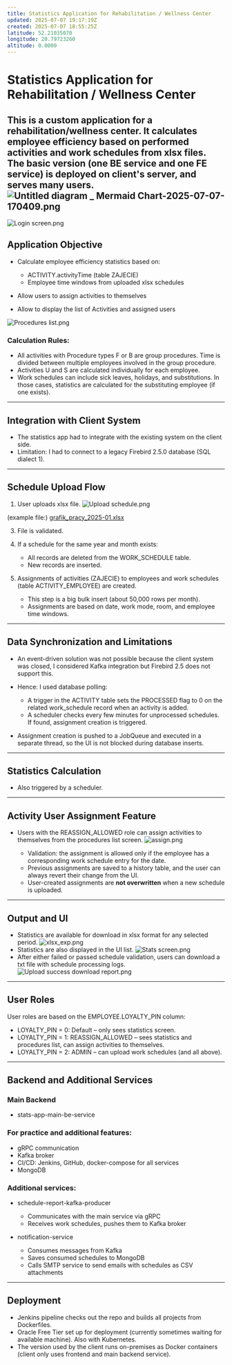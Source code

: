 ```yaml
---
title: Statistics Application for Rehabilitation / Wellness Center
updated: 2025-07-07 19:17:19Z
created: 2025-07-07 18:55:25Z
latitude: 52.21035070
longitude: 20.79723260
altitude: 0.0000
---
```


# Statistics Application for Rehabilitation / Wellness Center

This is a custom application for a rehabilitation/wellness center. It calculates employee efficiency based on performed activities and work schedules from xlsx files.
The basic version (one BE service and one FE service) is deployed on client's server, and serves many users.
![Untitled diagram _ Mermaid Chart-2025-07-07-170409.png](./stats-app-main-be-service/_resources/Untitled%20diagram%20_%20Mermaid%20Chart-2025-07-07-170409.png)
---
![Login screen.png](./stats-app-main-be-service/_resources/Login%20screen.png)
## Application Objective

* Calculate employee efficiency statistics based on:

    * ACTIVITY.activityTime (table ZAJECIE)
    * Employee time windows from uploaded xlsx schedules

* Allow users to assign activities to themselves
* Allow to display the list of Activities and assigned users

![Procedures list.png](./stats-app-main-be-service/_resources/Procedures%20list.png)

### Calculation Rules:

* All activities with Procedure types F or B are group procedures. Time is divided between multiple employees involved in the group procedure.
* Activities U and S are calculated individually for each employee.
* Work schedules can include sick leaves, holidays, and substitutions. In those cases, statistics are calculated for the substituting employee (if one exists).

---

## Integration with Client System

* The statistics app had to integrate with the existing system on the client side.
* Limitation: I had to connect to a legacy Firebird 2.5.0 database (SQL dialect 1).

---

## Schedule Upload Flow

1. User uploads xlsx file.
   ![Upload schedule.png](./stats-app-main-be-service/_resources/Upload%20schedule.png)

(example file:)
[grafik_pracy_2025-01.xlsx](./stats-app-main-be-service/_resources/grafik_pracy_2025-01.xlsx)

3. File is validated.
4. If a schedule for the same year and month exists:

    * All records are deleted from the WORK\_SCHEDULE table.
    * New records are inserted.
5. Assignments of activities (ZAJECIE) to employees and work schedules (table ACTIVITY\_EMPLOYEE) are created.

    * This step is a big bulk insert (about 50,000 rows per month).
    * Assignments are based on date, work mode, room, and employee time windows.

---

## Data Synchronization and Limitations

* An event-driven solution was not possible because the client system was closed, I considered Kafka integration but Firebird 2.5 does not support this.
* Hence: I used database polling:

    * A trigger in the ACTIVITY table sets the PROCESSED flag to 0 on the related work\_schedule record when an activity is added.
    * A scheduler checks every few minutes for unprocessed schedules. If found, assignment creation is triggered.
* Assignment creation is pushed to a JobQueue and executed in a separate thread, so the UI is not blocked during database inserts.

---

## Statistics Calculation

* Also triggered by a scheduler.

---

## Activity User Assignment Feature

* Users with the REASSIGN\_ALLOWED role can assign activities to themselves from the procedures list screen.
  ![assign.png](./stats-app-main-be-service/_resources/assign.png)

    * Validation: the assignment is allowed only if the employee has a corresponding work schedule entry for the date.
    * Previous assignments are saved to a history table, and the user can always revert their change from the UI.
    * User-created assignments are **not overwritten** when a new schedule is uploaded.

---

## Output and UI

* Statistics are available for download in xlsx format for any selected period.
  ![xlsx_exp.png](./stats-app-main-be-service/_resources/xlsx_exp.png)
* Statistics are also displayed in the UI list.
  ![Stats screen.png](./stats-app-main-be-service/_resources/Stats%20screen.png)
* After either failed or passed schedule validation, users can download a txt file with schedule processing logs.
  ![Upload success download report.png](./stats-app-main-be-service/_resources/Upload%20success%20download%20report.png)
---

## User Roles

User roles are based on the EMPLOYEE.LOYALTY\_PIN column:

* LOYALTY\_PIN = 0: Default – only sees statistics screen.
* LOYALTY\_PIN = 1: REASSIGN\_ALLOWED – sees statistics and procedures list, can assign activities to themselves.
* LOYALTY\_PIN = 2: ADMIN – can upload work schedules (and all above).

---

## Backend and Additional Services

### Main Backend

* stats-app-main-be-service

### For practice and additional features:

* gRPC communication
* Kafka broker
* CI/CD: Jenkins, GitHub, docker-compose for all services
* MongoDB

### Additional services:

* schedule-report-kafka-producer

    * Communicates with the main service via gRPC
    * Receives work schedules, pushes them to Kafka broker

* notification-service

    * Consumes messages from Kafka
    * Saves consumed schedules to MongoDB
    * Calls SMTP service to send emails with schedules as CSV attachments

---

## Deployment

* Jenkins pipeline checks out the repo and builds all projects from Dockerfiles.
* Oracle Free Tier set up for deployment (currently sometimes waiting for available machine). Also with Kubernetes.
* The version used by the client runs on-premises as Docker containers (client only uses frontend and main backend service).
